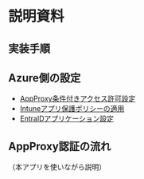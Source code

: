 # 説明資料

## 実装手順

## Azure側の設定

- [AppProxy条件付きアクセス許可設定](./proxy_ca_grant.md)
- [Intuneアプリ保護ポリシーの適用](./intune-app-protection-policy.md)
- [EntraIDアプリケーション設定](./entra-id-app.md)

## AppProxy認証の流れ

（本アプリを使いながら説明）

